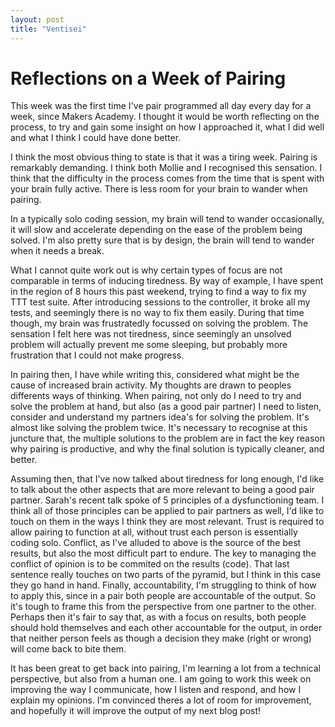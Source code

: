 ```yaml
---
layout: post
title: "Ventisei"
---
```


# Reflections on a Week of Pairing

This week was the first time I've pair programmed all day every day for a week,
since Makers Academy. I thought it would be worth reflecting on the process, to
try and gain some insight on how I approached it, what I did well and what
I think I could have done better.

I think the most obvious thing to state is that it was a tiring week. Pairing
is remarkably demanding. I think both Mollie and I recognised this sensation.
I think that the difficulty in the process comes from the time that is spent
with your brain fully active. There is less room for your brain to wander when
pairing. 

In a typically solo coding session, my brain will tend to wander occasionally,
it will slow and accelerate depending on the ease of the problem being solved.
I'm also pretty sure that is by design, the brain will tend to wander when it
needs a break. 

What I cannot quite work out is why certain types of focus are not comparable
in terms of inducing tiredness. By way of example, I have spent in the region
of 8 hours this past weekend, trying to find a way to fix my TTT test suite.
After introducing sessions to the controller, it broke all my tests, and
seemingly there is no way to fix them easily. During that time though, my brain
was frustratedly focussed on solving the problem. The sensation I felt here was
not tiredness, since seemingly an unsolved problem will actually prevent me
some sleeping, but probably more frustration that I could not make progress.

In pairing then, I have while writing this, considered what might be the cause
of increased brain activity. My thoughts are drawn to peoples differents ways
of thinking. When pairing, not only do I need to try and solve the problem at
hand, but also (as a good pair partner) I need to listen, consider and
understand my partners idea's for solving the problem. It's almost like solving
the problem twice. It's necessary to recognise at this juncture that, the
multiple solutions to the problem are in fact the key reason why pairing is
productive, and why the final solution is typically cleaner, and better. 

Assuming then, that I've now talked about tiredness for long enough, I'd like
to talk about the other aspects that are more relevant to being a good pair
partner. Sarah's recent talk spoke of 5 principles of a dysfunctioning team.
I think all of those principles can be applied to pair partners as well, I'd
like to touch on them in the ways I think they are most relevant. Trust is
required to allow pairing to function at all, without trust each person is
essentially coding solo. Conflict, as I've alluded to above is the source of
the best results, but also the most difficult part to endure. The key to
managing the conflict of opinion is to be commited on the results (code). That
last sentence really touches on two parts of the pyramid, but I think in this
case they go hand in hand. Finally, accountability, I'm struggling to think of
how to apply this, since in a pair both people are accountable of the output.
So it's tough to frame this from the perspective from one partner to the other.
Perhaps then it's fair to say that, as with a focus on results, both people
should hold themselves and each other accountable for the output, in order that
neither person feels as though a decision they make (right or wrong) will come
back to bite them.

It has been great to get back into pairing, I'm learning a lot from a technical
perspective, but also from a human one. I am going to work this week on
improving the way I communicate, how I listen and respond, and how I explain my
opinions. I'm convinced theres a lot of room for improvement, and hopefully it
will improve the output of my next blog post!

